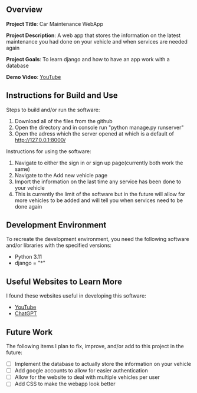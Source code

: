 ## Overview

**Project Title**: Car Maintenance WebApp

**Project Description**: A web app that stores the information on the latest maintenance you had done on your vehicle and when services are needed again

**Project Goals**: To learn django and how to have an app work with a database

**Demo Video**: [YouTube](https://youtu.be/DMI5R1FSOjk)

## Instructions for Build and Use

Steps to build and/or run the software:

1. Download all of the files from the github
2. Open the directory and in console run "python manage.py runserver"
3. Open the adress which the server opened at which is a default of http://127.0.0.1:8000/

Instructions for using the software:

1. Navigate to either the sign in or sign up page(currently both work the same)
2. Navigate to the Add new vehicle page
3. Import the information on the last time any service has been done to your vehicle
4. This is currently the limit of the software but in the future will allow for more vehicles to be added and
   will tell you when services need to be done again

## Development Environment 

To recreate the development environment, you need the following software and/or libraries with the specified versions:

* Python 3.11
* django = "*"

## Useful Websites to Learn More

I found these websites useful in developing this software:

* [YouTube](https://www.youtube.com/watch?v=rHux0gMZ3Eg)
* [ChatGPT](https://chatgpt.com/)

## Future Work

The following items I plan to fix, improve, and/or add to this project in the future:

* [ ] Implement the database to actually store the information on your vehicle
* [ ] Add google accounts to allow for easier authentication
* [ ] Allow for the website to deal with multiple vehicles per user
* [ ] Add CSS to make the webapp look better
